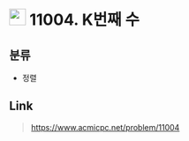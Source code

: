 # <img src="https://d2gd6pc034wcta.cloudfront.net/tier/6.svg" width="30"> 11004. K번째 수

## 분류
* 정렬

## Link
> https://www.acmicpc.net/problem/11004